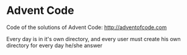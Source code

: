 # Advent Code

Code of the solutions of Advent Code: http://adventofcode.com

Every day is in it's own directory, and every user must create his own directory for every day he/she answer
